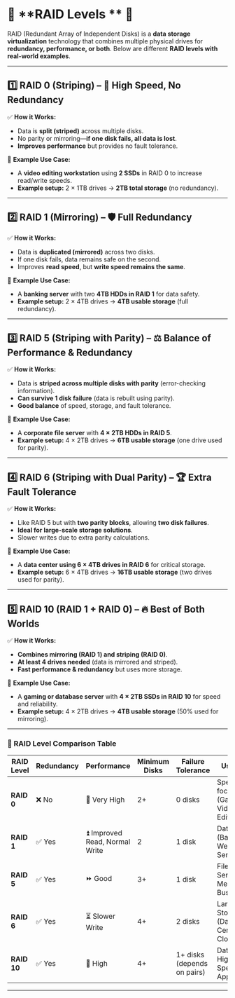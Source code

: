 # 🔄 **RAID Levels ** 🔄  

RAID (Redundant Array of Independent Disks) is a **data storage virtualization** technology that combines multiple physical drives for **redundancy, performance, or both**. Below are different **RAID levels with real-world examples**.  

---

## **1️⃣ RAID 0 (Striping) – 🚀 High Speed, No Redundancy**  
✅ **How it Works:**  
- Data is **split (striped)** across multiple disks.  
- No parity or mirroring—**if one disk fails, all data is lost**.  
- **Improves performance** but provides no fault tolerance.  

📌 **Example Use Case:**  
- A **video editing workstation** using **2 SSDs** in RAID 0 to increase read/write speeds.  
- **Example setup:** 2 × 1TB drives → **2TB total storage** (no redundancy).  

---

## **2️⃣ RAID 1 (Mirroring) – 🛡️ Full Redundancy**  
✅ **How it Works:**  
- Data is **duplicated (mirrored)** across two disks.  
- If one disk fails, data remains safe on the second.  
- Improves **read speed**, but **write speed remains the same**.  

📌 **Example Use Case:**  
- A **banking server** with two **4TB HDDs in RAID 1** for data safety.  
- **Example setup:** 2 × 4TB drives → **4TB usable storage** (full redundancy).  

---

## **3️⃣ RAID 5 (Striping with Parity) – ⚖️ Balance of Performance & Redundancy**  
✅ **How it Works:**  
- Data is **striped across multiple disks with parity** (error-checking information).  
- **Can survive 1 disk failure** (data is rebuilt using parity).  
- **Good balance** of speed, storage, and fault tolerance.  

📌 **Example Use Case:**  
- A **corporate file server** with **4 × 2TB HDDs in RAID 5**.  
- **Example setup:** 4 × 2TB drives → **6TB usable storage** (one drive used for parity).  

---

## **4️⃣ RAID 6 (Striping with Dual Parity) – 🏆 Extra Fault Tolerance**  
✅ **How it Works:**  
- Like RAID 5 but with **two parity blocks**, allowing **two disk failures**.  
- **Ideal for large-scale storage solutions**.  
- Slower writes due to extra parity calculations.  

📌 **Example Use Case:**  
- A **data center using 6 × 4TB drives in RAID 6** for critical storage.  
- **Example setup:** 6 × 4TB drives → **16TB usable storage** (two drives used for parity).  

---

## **5️⃣ RAID 10 (RAID 1 + RAID 0) – 🔥 Best of Both Worlds**  
✅ **How it Works:**  
- **Combines mirroring (RAID 1) and striping (RAID 0)**.  
- **At least 4 drives needed** (data is mirrored and striped).  
- **Fast performance & redundancy** but uses more storage.  

📌 **Example Use Case:**  
- A **gaming or database server** with **4 × 2TB SSDs in RAID 10** for speed and reliability.  
- **Example setup:** 4 × 2TB drives → **4TB usable storage** (50% used for mirroring).  

---

### **📝 RAID Level Comparison Table**
| RAID Level | Redundancy | Performance | Minimum Disks | Failure Tolerance | Use Case |
|------------|------------|-------------|--------------|-------------------|------------|
| **RAID 0** | ❌ No | 🚀 Very High | 2+ | 0 disks | Speed-focused (Gaming, Video Editing) |
| **RAID 1** | ✅ Yes | ⏫ Improved Read, Normal Write | 2 | 1 disk | Data Safety (Banking, Web Servers) |
| **RAID 5** | ✅ Yes | ⏩ Good | 3+ | 1 disk | File Servers, Medium Businesses |
| **RAID 6** | ✅ Yes | ⏳ Slower Write | 4+ | 2 disks | Large Storage (Data Centers, Cloud) |
| **RAID 10** | ✅ Yes | 🚀 High | 4+ | 1+ disks (depends on pairs) | Databases, High-Speed Applications |

---
